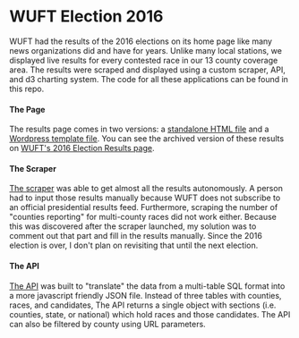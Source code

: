 # WUFT Election 2016
WUFT had the results of the 2016 elections on its home page like many news organizations did and have for years. Unlike many local stations, we displayed live results for every contested race in our 13 county coverage area. The results were scraped and displayed using a custom scraper, API, and d3 charting system. The code for all these applications can be found in this repo.
#### The Page
The results page comes in two versions: a [standalone HTML file](./dist/index.html) and a [Wordpress template file](./dist/template-election-2016.php). You can see the archived version of these results on [WUFT's 2016 Election Results page](http://www.wuft.org/news/election-2016-results/).
#### The Scraper
[The scraper](./election-2016-scraper) was able to get almost all the results autonomously. A person had to input those results manually because WUFT does not subscribe to an official presidential results feed. Furthermore, scraping the number of "counties reporting" for multi-county races did not work either. Because this was discovered after the scraper launched, my solution was to comment out that part and fill in the results manually. Since the 2016 election is over, I don't plan on revisiting that until the next election.
#### The API
[The API](./dist/election2016-results.php) was built to "translate" the data from a multi-table SQL format into a more javascript friendly JSON file. Instead of three tables with counties, races, and candidates, The API returns a single object with sections (i.e. counties, state, or national) which hold races and those candidates. The API can also be filtered by county using URL parameters.